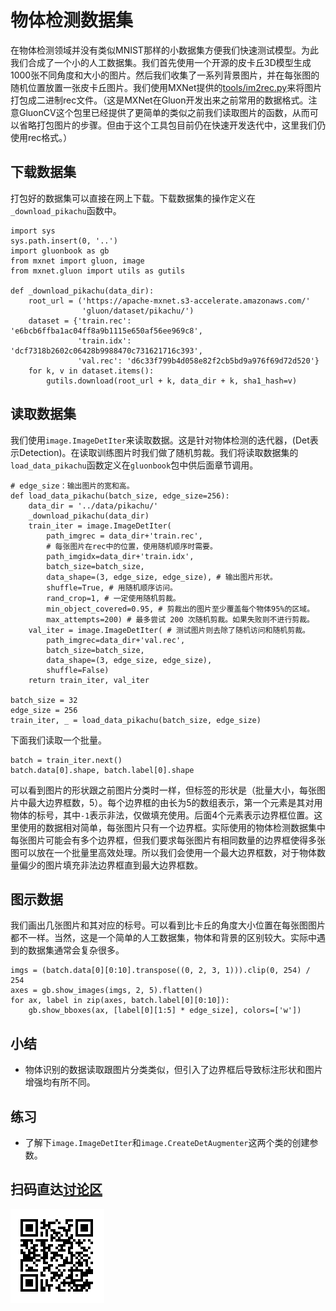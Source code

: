# 物体检测数据集

在物体检测领域并没有类似MNIST那样的小数据集方便我们快速测试模型。为此我们合成了一个小的人工数据集。我们首先使用一个开源的皮卡丘3D模型生成1000张不同角度和大小的图片。然后我们收集了一系列背景图片，并在每张图的随机位置放置一张皮卡丘图片。我们使用MXNet提供的[tools/im2rec.py](https://github.com/apache/incubator-mxnet/blob/master/tools/im2rec.py)来将图片打包成二进制rec文件。（这是MXNet在Gluon开发出来之前常用的数据格式。注意GluonCV这个包里已经提供了更简单的类似之前我们读取图片的函数，从而可以省略打包图片的步骤。但由于这个工具包目前仍在快速开发迭代中，这里我们仍使用rec格式。）

## 下载数据集

打包好的数据集可以直接在网上下载。下载数据集的操作定义在`_download_pikachu`函数中。

```{.python .input}
import sys
sys.path.insert(0, '..')
import gluonbook as gb
from mxnet import gluon, image
from mxnet.gluon import utils as gutils

def _download_pikachu(data_dir):
    root_url = ('https://apache-mxnet.s3-accelerate.amazonaws.com/'
                'gluon/dataset/pikachu/')
    dataset = {'train.rec': 'e6bcb6ffba1ac04ff8a9b1115e650af56ee969c8',
               'train.idx': 'dcf7318b2602c06428b9988470c731621716c393',
               'val.rec': 'd6c33f799b4d058e82f2cb5bd9a976f69d72d520'}
    for k, v in dataset.items():
        gutils.download(root_url + k, data_dir + k, sha1_hash=v)
```

## 读取数据集

我们使用`image.ImageDetIter`来读取数据。这是针对物体检测的迭代器，(Det表示Detection)。在读取训练图片时我们做了随机剪裁。我们将读取数据集的`load_data_pikachu`函数定义在`gluonbook`包中供后面章节调用。

```{.python .input  n=85}
# edge_size：输出图片的宽和高。
def load_data_pikachu(batch_size, edge_size=256): 
    data_dir = '../data/pikachu/'
    _download_pikachu(data_dir)                                                                                                                 
    train_iter = image.ImageDetIter(
        path_imgrec = data_dir+'train.rec',
        # 每张图片在rec中的位置，使用随机顺序时需要。
        path_imgidx=data_dir+'train.idx', 
        batch_size=batch_size,
        data_shape=(3, edge_size, edge_size), # 输出图片形状。
        shuffle=True, # 用随机顺序访问。
        rand_crop=1, # 一定使用随机剪裁。
        min_object_covered=0.95, # 剪裁出的图片至少覆盖每个物体95%的区域。
        max_attempts=200) # 最多尝试 200 次随机剪裁。如果失败则不进行剪裁。
    val_iter = image.ImageDetIter( # 测试图片则去除了随机访问和随机剪裁。
        path_imgrec=data_dir+'val.rec',
        batch_size=batch_size,
        data_shape=(3, edge_size, edge_size),
        shuffle=False)
    return train_iter, val_iter

batch_size = 32
edge_size = 256
train_iter, _ = load_data_pikachu(batch_size, edge_size)
```

下面我们读取一个批量。

```{.python .input  n=86}
batch = train_iter.next()
batch.data[0].shape, batch.label[0].shape
```

可以看到图片的形状跟之前图片分类时一样，但标签的形状是（批量大小，每张图片中最大边界框数，5）。每个边界框的由长为5的数组表示，第一个元素是其对用物体的标号，其中`-1`表示非法，仅做填充使用。后面4个元素表示边界框位置。这里使用的数据相对简单，每张图片只有一个边界框。实际使用的物体检测数据集中每张图片可能会有多个边界框，但我们要求每张图片有相同数量的边界框使得多张图可以放在一个批量里高效处理。所以我们会使用一个最大边界框数，对于物体数量偏少的图片填充非法边界框直到最大边界框数。

## 图示数据

我们画出几张图片和其对应的标号。可以看到比卡丘的角度大小位置在每张图图片都不一样。当然，这是一个简单的人工数据集，物体和背景的区别较大。实际中遇到的数据集通常会复杂很多。

```{.python .input  n=19}
imgs = (batch.data[0][0:10].transpose((0, 2, 3, 1))).clip(0, 254) / 254
axes = gb.show_images(imgs, 2, 5).flatten()
for ax, label in zip(axes, batch.label[0][0:10]):
    gb.show_bboxes(ax, [label[0][1:5] * edge_size], colors=['w'])
```

## 小结

* 物体识别的数据读取跟图片分类类似，但引入了边界框后导致标注形状和图片增强均有所不同。

## 练习

* 了解下`image.ImageDetIter`和`image.CreateDetAugmenter`这两个类的创建参数。

## 扫码直达[讨论区](https://discuss.gluon.ai/t/topic/7022)

![](../img/qr_object-detection-dataset.svg)
